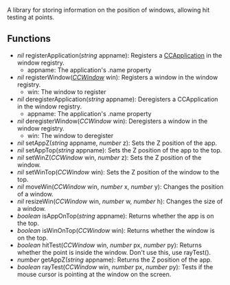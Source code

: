 A library for storing information on the position of windows, allowing hit testing at points.
## Functions
* *nil* registerApplication(*string* appname): Registers a [CCApplication](CCApplication.md) in the window registry.
    * appname: The application's .name property
* *nil* registerWindow(_[CCWindow](CCWindow.md)_ win): Registers a window in the window registry.
    * win: The window to register
* *nil* deregisterApplication(*string* appname): Deregisters a CCApplication in the window registry.
    * appname: The application's .name property
* *nil* deregisterWindow(_CCWindow_ win): Deregisters a window in the window registry.
    * win: The window to deregister
* *nil* setAppZ(*string* appname, *number* z): Sets the Z position of the app.
* *nil* setAppTop(*string* appname): Sets the Z position of the app to the top.
* *nil* setWinZ(*CCWindow* win, *number* z): Sets the Z position of the window.
* *nil* setWinTop(*CCWindow* win): Sets the Z position of the window to the top.
* *nil* moveWin(*CCWindow* win, *number* x, *number* y): Changes the position of a window.
* *nil* resizeWin(*CCWindow* win, *number* w, *number* h): Changes the size of a window.
* *boolean* isAppOnTop(*string* appname): Returns whether the app is on the top.
* *boolean* isWinOnTop(*CCWindow* win): Returns whether the window is on the top.
* *boolean* hitTest(*CCWindow* win, *number* px, *number* py): Returns whether the point is inside the window. Don't use this, use rayTest().
* *number* getAppZ(*string* appname): Returns the Z position of the app.
* *boolean* rayTest(*CCWindow* win, *number* px, *number* py): Tests if the mouse cursor is pointing at the window on the screen.